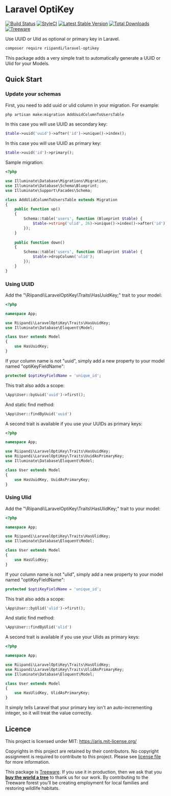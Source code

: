 # Laravel OptiKey

[![Build Status](https://travis-ci.org/riipandi/laravel-optikey.svg?branch=master)](https://travis-ci.org/riipandi/laravel-optikey)
[![StyleCI](https://github.styleci.io/repos/235965192/shield?branch=master)](https://github.styleci.io/repos/235965192)
[![Latest Stable Version](http://img.shields.io/packagist/v/riipandi/laravel-optikey.svg?style=flat)](https://packagist.org/packages/riipandi/laravel-optikey)
[![Total Downloads](http://img.shields.io/packagist/dt/riipandi/laravel-optikey.svg?style=flat)](https://packagist.org/packages/riipandi/laravel-optikey)
[![Treeware](https://img.shields.io/badge/dynamic/json?color=brightgreen&label=Treeware&query=%24.total&url=https%3A%2F%2Fpublic.offset.earth%2Fusers%2Ftreeware%2Ftrees)](https://treeware.earth)

Use UUID or Ulid as optional or primary key in Laravel.

```bash
composer require riipandi/laravel-optikey
```

This package adds a very simple trait to automatically generate a UUID or Ulid for your Models.

## Quick Start

### Update your schemas

First, you need to add uuid or ulid column in your migration. For example:

```sh
php artisan make:migration AddUuidColumnToUsersTable
```

In this case you will use UUID as secondary key:

```php
$table->uuid('uuid')->after('id')->unique()->index();
```

In this case you will use UUID as primary key:

```php
$table->uuid('id')->primary();
```

Sample migration:

```php
<?php

use Illuminate\Database\Migrations\Migration;
use Illuminate\Database\Schema\Blueprint;
use Illuminate\Support\Facades\Schema;

class AddUlidColumnToUsersTable extends Migration
{
    public function up()
    {
        Schema::table('users', function (Blueprint $table) {
            $table->string('ulid', 26)->unique()->index()->after('id');
        });
    }
    
    public function down()
    {
        Schema::table('users', function (Blueprint $table) {
            $table->dropColumn('ulid');
        });
    }
}
```

### Using UUID

Add the "\Riipandi\LaravelOptiKey\Traits\HasUuidKey;" trait to your model:

```php
<?php

namespace App;

use Riipandi\LaravelOptiKey\Traits\HasUuidKey;
use Illuminate\Database\Eloquent\Model;

class User extends Model
{
    use HasUuidKey;
}
```

If your column name is not "uuid", simply add a new property to your model named "optiKeyFieldName":

```php
protected $optiKeyFieldName = 'unique_id';
```

This trait also adds a scope:

```php
\App\User::byUuid('uuid')->first();
```

And static find method:

```php
\App\User::findByUuid('uuid')
```

A second trait is available if you use your UUIDs as primary keys:

```php
<?php

namespace App;

use Riipandi\LaravelOptiKey\Traits\HasUuidKey;
use Riipandi\LaravelOptiKey\Traits\UuidAsPrimaryKey;
use Illuminate\Database\Eloquent\Model;

class User extends Model
{
    use HasUuidKey, UuidAsPrimaryKey;
}
```

### Using Ulid

Add the "\Riipandi\LaravelOptiKey\Traits\HasUlidKey;" trait to your model:

```php
<?php

namespace App;

use Riipandi\LaravelOptiKey\Traits\HasUlidKey;
use Illuminate\Database\Eloquent\Model;

class User extends Model
{
    use HasUlidKey;
}
```

If your column name is not "ulid", simply add a new property to your model named "optiKeyFieldName":

```php
protected $optiKeyFieldName = 'unique_id';
```

This trait also adds a scope:

```php
\App\User::byUlid('ulid')->first();
```

And static find method:

```php
\App\User::findByUlid('ulid')
```

A second trait is available if you use your Ulids as primary keys:

```php
<?php

namespace App;

use Riipandi\LaravelOptiKey\Traits\HasUlidKey;
use Riipandi\LaravelOptiKey\Traits\UlidAsPrimaryKey;
use Illuminate\Database\Eloquent\Model;

class User extends Model
{
    use HasUlidKey, UlidAsPrimaryKey;
}
```

It simply tells Laravel that your primary key isn't an auto-incrementing integer, so it will treat the value correctly.

## Licence

This project is licensed under MIT: <https://aris.mit-license.org/>

Copyrights in this project are retained by their contributors.
No copyright assignment is required to contribute to this project.
Please see [license file](./license.txt) for more information.

[choosealicense]:https://choosealicense.com/licenses/mit/

This package is [Treeware](https://treeware.earth). If you use it in production, then we ask that you [**buy the world a tree**](https://plant.treeware.earth/riipandi/laravel-optikey) to thank us for our work. By contributing to the Treeware forest you’ll be creating employment for local families and restoring wildlife habitats.
